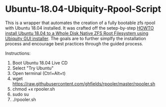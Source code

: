 # Ubuntu-18.04-Ubiquity-Rpool-Script
This is a wrapper that automates the creation of a fully bootable zfs rpool with Ubuntu 18.04 installed.  It was crafted off the setep-by-step [HOWTO install Ubuntu 18.04 to a Whole Disk Native ZFS Root Filesystem using Ubiquity GUI installer](https://github.com/zfsonlinux/pkg-zfs/wiki/HOWTO-install-Ubuntu-18.04-to-a-Whole-Disk-Native-ZFS-Root-Filesystem-using-Ubiquity-GUI-installer).  The goals are to further simplfy the installation process and encourage best practices through the guided process.

Instructions:
1) Boot Ubuntu 18.04 Live CD
2) Select "Try Ubuntu"
3) Open terminal (Ctrl+Alt+t)
4) wget https://raw.githubusercontent.com/ghfields/rpooler/master/rpooler.sh
5) chmod +x rpooler.sh
6) sudo su
7) ./rpooler.sh
